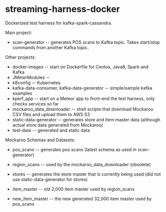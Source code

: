 # streaming-harness-docker
Dockerized test harness for kafka-spark-cassandra. 

Main project:

* scan-generator -- generates POS scans to Kafka topic. Takes start/stop commands from another Kafka topic. 


Other projects:

* docker-images -- start on Dockerfile for Centos, Java8, Spark and Kafka
* JMeterModules -- 
* k8config -- Kubernetes 
* kafka-data-consumer, kafka-data-generator -- simple/sample kafka examples
* kperf_app -- start on a Meteor app to front-end the test harness, only checks services so far
* mockaroo_data_downloader -- shell scripts that download Mockaroo CSV files and upload them to AWS S3
* static-data-generator -- generates store and item master data (although actual store data generated from Mockaroo)
* test-data -- generated and static data

Mockaroo Schemas and Datasets:

* pos_scans -- generates pos scans (latest schema as used in scan-generator)
* region_scans -- used by the mockaroo_data_downloader (obsolete)
* stores -- generates the store master that is currently being used (did not use static-data-generator for stores)

* item_master -- old 2,000 item master used by region_scans
* new_item_master -- the new generated 32,000 item master used by pos_scans
